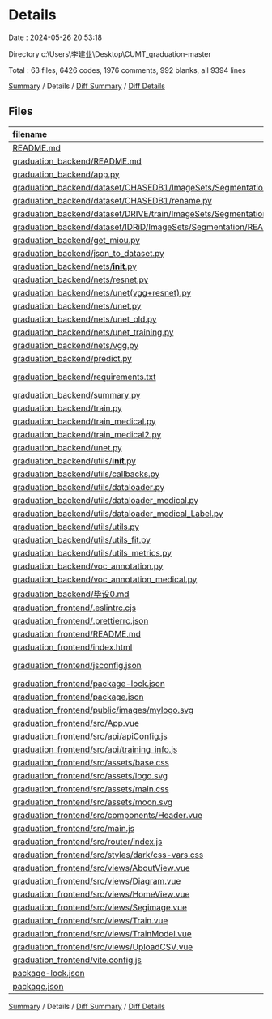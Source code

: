 # Details

Date : 2024-05-26 20:53:18

Directory c:\\Users\\李建业\\Desktop\\CUMT_graduation-master

Total : 63 files,  6426 codes, 1976 comments, 992 blanks, all 9394 lines

[Summary](results.md) / Details / [Diff Summary](diff.md) / [Diff Details](diff-details.md)

## Files
| filename | language | code | comment | blank | total |
| :--- | :--- | ---: | ---: | ---: | ---: |
| [README.md](/README.md) | Markdown | 82 | 0 | 45 | 127 |
| [graduation_backend/README.md](/graduation_backend/README.md) | Markdown | 139 | 0 | 43 | 182 |
| [graduation_backend/app.py](/graduation_backend/app.py) | Python | 108 | 23 | 18 | 149 |
| [graduation_backend/dataset/CHASEDB1/ImageSets/Segmentation/README.md](/graduation_backend/dataset/CHASEDB1/ImageSets/Segmentation/README.md) | Markdown | 1 | 0 | 2 | 3 |
| [graduation_backend/dataset/CHASEDB1/rename.py](/graduation_backend/dataset/CHASEDB1/rename.py) | Python | 9 | 2 | 2 | 13 |
| [graduation_backend/dataset/DRIVE/train/ImageSets/Segmentation/README.md](/graduation_backend/dataset/DRIVE/train/ImageSets/Segmentation/README.md) | Markdown | 1 | 0 | 2 | 3 |
| [graduation_backend/dataset/IDRiD/ImageSets/Segmentation/README.md](/graduation_backend/dataset/IDRiD/ImageSets/Segmentation/README.md) | Markdown | 1 | 0 | 2 | 3 |
| [graduation_backend/get_miou.py](/graduation_backend/get_miou.py) | Python | 38 | 17 | 8 | 63 |
| [graduation_backend/json_to_dataset.py](/graduation_backend/json_to_dataset.py) | Python | 55 | 2 | 13 | 70 |
| [graduation_backend/nets/__init__.py](/graduation_backend/nets/__init__.py) | Python | 0 | 1 | 0 | 1 |
| [graduation_backend/nets/resnet.py](/graduation_backend/nets/resnet.py) | Python | 122 | 24 | 40 | 186 |
| [graduation_backend/nets/unet(vgg+resnet).py](/graduation_backend/nets/unet(vgg+resnet).py) | Python | 80 | 25 | 30 | 135 |
| [graduation_backend/nets/unet.py](/graduation_backend/nets/unet.py) | Python | 75 | 29 | 29 | 133 |
| [graduation_backend/nets/unet_old.py](/graduation_backend/nets/unet_old.py) | Python | 48 | 2 | 13 | 63 |
| [graduation_backend/nets/unet_training.py](/graduation_backend/nets/unet_training.py) | Python | 91 | 4 | 19 | 114 |
| [graduation_backend/nets/vgg.py](/graduation_backend/nets/vgg.py) | Python | 60 | 6 | 10 | 76 |
| [graduation_backend/predict.py](/graduation_backend/predict.py) | Python | 112 | 54 | 16 | 182 |
| [graduation_backend/requirements.txt](/graduation_backend/requirements.txt) | pip requirements | 11 | 0 | 0 | 11 |
| [graduation_backend/summary.py](/graduation_backend/summary.py) | Python | 17 | 9 | 5 | 31 |
| [graduation_backend/train.py](/graduation_backend/train.py) | Python | 217 | 249 | 42 | 508 |
| [graduation_backend/train_medical.py](/graduation_backend/train_medical.py) | Python | 195 | 249 | 47 | 491 |
| [graduation_backend/train_medical2.py](/graduation_backend/train_medical2.py) | Python | 209 | 262 | 50 | 521 |
| [graduation_backend/unet.py](/graduation_backend/unet.py) | Python | 257 | 278 | 63 | 598 |
| [graduation_backend/utils/__init__.py](/graduation_backend/utils/__init__.py) | Python | 0 | 1 | 0 | 1 |
| [graduation_backend/utils/callbacks.py](/graduation_backend/utils/callbacks.py) | Python | 143 | 55 | 41 | 239 |
| [graduation_backend/utils/dataloader.py](/graduation_backend/utils/dataloader.py) | Python | 94 | 34 | 22 | 150 |
| [graduation_backend/utils/dataloader_medical.py](/graduation_backend/utils/dataloader_medical.py) | Python | 119 | 322 | 95 | 536 |
| [graduation_backend/utils/dataloader_medical_Label.py](/graduation_backend/utils/dataloader_medical_Label.py) | Python | 135 | 164 | 62 | 361 |
| [graduation_backend/utils/utils.py](/graduation_backend/utils/utils.py) | Python | 58 | 16 | 15 | 89 |
| [graduation_backend/utils/utils_fit.py](/graduation_backend/utils/utils_fit.py) | Python | 108 | 54 | 35 | 197 |
| [graduation_backend/utils/utils_metrics.py](/graduation_backend/utils/utils_metrics.py) | Python | 150 | 50 | 35 | 235 |
| [graduation_backend/voc_annotation.py](/graduation_backend/voc_annotation.py) | Python | 74 | 10 | 14 | 98 |
| [graduation_backend/voc_annotation_medical.py](/graduation_backend/voc_annotation_medical.py) | Python | 42 | 7 | 8 | 57 |
| [graduation_backend/毕设0.md](/graduation_backend/%E6%AF%95%E8%AE%BE0.md) | Markdown | 91 | 0 | 35 | 126 |
| [graduation_frontend/.eslintrc.cjs](/graduation_frontend/.eslintrc.cjs) | JavaScript | 12 | 1 | 2 | 15 |
| [graduation_frontend/.prettierrc.json](/graduation_frontend/.prettierrc.json) | JSON | 8 | 0 | 0 | 8 |
| [graduation_frontend/README.md](/graduation_frontend/README.md) | Markdown | 22 | 0 | 14 | 36 |
| [graduation_frontend/index.html](/graduation_frontend/index.html) | HTML | 13 | 0 | 1 | 14 |
| [graduation_frontend/jsconfig.json](/graduation_frontend/jsconfig.json) | JSON with Comments | 8 | 0 | 1 | 9 |
| [graduation_frontend/package-lock.json](/graduation_frontend/package-lock.json) | JSON | 2,512 | 0 | 1 | 2,513 |
| [graduation_frontend/package.json](/graduation_frontend/package.json) | JSON | 33 | 0 | 1 | 34 |
| [graduation_frontend/public/images/mylogo.svg](/graduation_frontend/public/images/mylogo.svg) | XML | 3 | 0 | 0 | 3 |
| [graduation_frontend/src/App.vue](/graduation_frontend/src/App.vue) | vue | 25 | 0 | 2 | 27 |
| [graduation_frontend/src/api/apiConfig.js](/graduation_frontend/src/api/apiConfig.js) | JavaScript | 1 | 1 | 0 | 2 |
| [graduation_frontend/src/api/training_info.js](/graduation_frontend/src/api/training_info.js) | JavaScript | 21 | 2 | 3 | 26 |
| [graduation_frontend/src/assets/base.css](/graduation_frontend/src/assets/base.css) | CSS | 71 | 2 | 14 | 87 |
| [graduation_frontend/src/assets/logo.svg](/graduation_frontend/src/assets/logo.svg) | XML | 1 | 0 | 1 | 2 |
| [graduation_frontend/src/assets/main.css](/graduation_frontend/src/assets/main.css) | CSS | 30 | 0 | 6 | 36 |
| [graduation_frontend/src/assets/moon.svg](/graduation_frontend/src/assets/moon.svg) | XML | 1 | 0 | 0 | 1 |
| [graduation_frontend/src/components/Header.vue](/graduation_frontend/src/components/Header.vue) | vue | 55 | 0 | 5 | 60 |
| [graduation_frontend/src/main.js](/graduation_frontend/src/main.js) | JavaScript | 14 | 1 | 4 | 19 |
| [graduation_frontend/src/router/index.js](/graduation_frontend/src/router/index.js) | JavaScript | 43 | 15 | 6 | 64 |
| [graduation_frontend/src/styles/dark/css-vars.css](/graduation_frontend/src/styles/dark/css-vars.css) | CSS | 3 | 1 | 1 | 5 |
| [graduation_frontend/src/views/AboutView.vue](/graduation_frontend/src/views/AboutView.vue) | vue | 14 | 0 | 2 | 16 |
| [graduation_frontend/src/views/Diagram.vue](/graduation_frontend/src/views/Diagram.vue) | vue | 130 | 0 | 12 | 142 |
| [graduation_frontend/src/views/HomeView.vue](/graduation_frontend/src/views/HomeView.vue) | vue | 61 | 0 | 6 | 67 |
| [graduation_frontend/src/views/Segimage.vue](/graduation_frontend/src/views/Segimage.vue) | vue | 29 | 0 | 7 | 36 |
| [graduation_frontend/src/views/Train.vue](/graduation_frontend/src/views/Train.vue) | vue | 105 | 0 | 9 | 114 |
| [graduation_frontend/src/views/TrainModel.vue](/graduation_frontend/src/views/TrainModel.vue) | vue | 167 | 3 | 20 | 190 |
| [graduation_frontend/src/views/UploadCSV.vue](/graduation_frontend/src/views/UploadCSV.vue) | vue | 67 | 0 | 8 | 75 |
| [graduation_frontend/vite.config.js](/graduation_frontend/vite.config.js) | JavaScript | 13 | 1 | 3 | 17 |
| [package-lock.json](/package-lock.json) | JSON | 17 | 0 | 1 | 18 |
| [package.json](/package.json) | JSON | 5 | 0 | 1 | 6 |

[Summary](results.md) / Details / [Diff Summary](diff.md) / [Diff Details](diff-details.md)